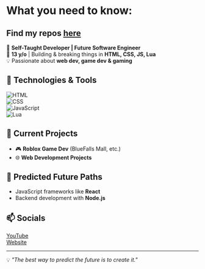 # What you need to know:
## Find my repos [here](/repositories)

🚀 **Self-Taught Developer | Future Software Engineer**  
👦 **13 y/o** | Building & breaking things in **HTML, CSS, JS, Lua**  
💡 Passionate about **web dev, game dev & gaming**  

## 🔧 Technologies & Tools  
![HTML](https://img.shields.io/badge/Code-HTML-orange?style=flat-square&logo=html5)  
![CSS](https://img.shields.io/badge/Code-CSS-blue?style=flat-square&logo=css3)  
![JavaScript](https://img.shields.io/badge/Code-JavaScript-yellow?style=flat-square&logo=javascript)  
![Lua](https://img.shields.io/badge/Code-Lua-blue?style=flat-square&logo=lua)  

## 📌 Current Projects  
- 🎮 **Roblox Game Dev** (BlueFalls Mall, etc.)  
- 🌐 **Web Development Projects**

## 🌱 Predicted Future Paths
- JavaScript frameworks like **React**  
- Backend development with **Node.js**  

## 📫 Socials
[YouTube](https://youtube.com/@bluecrafter6)<br>
[Website](https://blue6crafter.web.app)

---

💡 *"The best way to predict the future is to create it."*  
